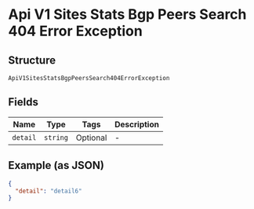 
# Api V1 Sites Stats Bgp Peers Search 404 Error Exception

## Structure

`ApiV1SitesStatsBgpPeersSearch404ErrorException`

## Fields

| Name | Type | Tags | Description |
|  --- | --- | --- | --- |
| `detail` | `string` | Optional | - |

## Example (as JSON)

```json
{
  "detail": "detail6"
}
```

